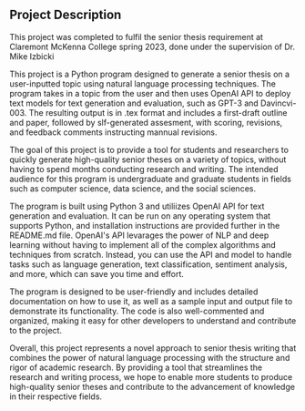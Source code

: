 ## Project Description
This project was completed to fulfil the senior thesis requirement at Claremont McKenna College spring 2023, done under the supervision of Dr. Mike Izbicki

This project is a Python program designed to generate a senior thesis on a user-inputted topic using natural language processing techniques. The program takes in a topic from the user and then uses OpenAI API to deploy text models for text generation and evaluation, such as GPT-3 and Davincvi-003. The resulting output is in .tex format and includes a first-draft outline and paper, followed by slf-generated assesment, with scoring, revisions, and feedback comments instructing mannual revisions.

The goal of this project is to provide a tool for students and researchers to quickly generate high-quality senior theses on a variety of topics, without having to spend months conducting research and writing. The intended audience for this program is undergraduate and graduate students in fields such as computer science, data science, and the social sciences.


The program is built using Python 3 and utiliizes OpenAI API for text generation and evaluation. It can be run on any operating system that supports Python, and installation instructions are provided further in the README.md file. OpenAI's API levarages the power of NLP and deep learning without having to implement all of the complex algorithms and techniques from scratch. Instead, you can use the API and model to handle tasks such as language generation, text classification, sentiment analysis, and more, which can save you time and effort.


The program is designed to be user-friendly and includes detailed documentation on how to use it, as well as a sample input and output file to demonstrate its functionality. The code is also well-commented and organized, making it easy for other developers to understand and contribute to the project.

Overall, this project represents a novel approach to senior thesis writing that combines the power of natural language processing with the structure and rigor of academic research. By providing a tool that streamlines the research and writing process, we hope to enable more students to produce high-quality senior theses and contribute to the advancement of knowledge in their respective fields.


